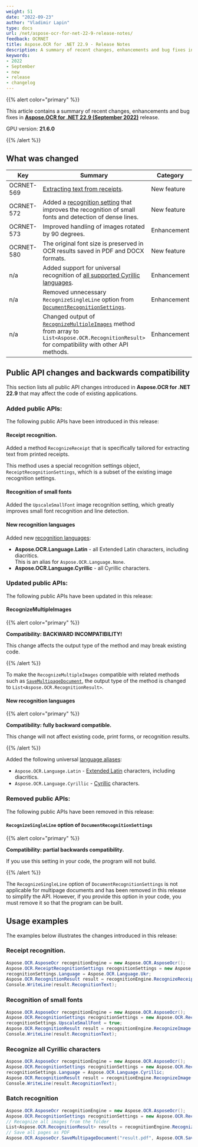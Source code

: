 ```yaml
---
weight: 51
date: "2022-09-23"
author: "Vladimir Lapin"
type: docs
url: /net/aspose-ocr-for-net-22-9-release-notes/
feedback: OCRNET
title: Aspose.OCR for .NET 22.9 - Release Notes
description: A summary of recent changes, enhancements and bug fixes in Aspose.OCR for .NET 22.9 (September 2022) release.
keywords:
- 2022
- September
- new
- release
- changelog
---
```


{{% alert color="primary" %}}

This article contains a summary of recent changes, enhancements and bug fixes in [**Aspose.OCR for .NET 22.9 (September 2022)**](https://www.nuget.org/packages/Aspose.OCR/22.9.0) release.

GPU version: **21.6.0**

{{% /alert %}}

## What was changed

Key | Summary | Category
--- | ------- | --------
OCRNET-569 | [Extracting text from receipts](/ocr/net/recognition/receipt/). | New feature
OCRNET-572 | Added a [recognition setting](/ocr/net/recognition-settings-image/) that improves the recognition of small fonts and detection of dense lines. | New feature
OCRNET-573 | Improved handling of images rotated by 90 degrees. | Enhancement
OCRNET-580 | The original font size is preserved in OCR results saved in PDF and DOCX formats. | New feature
n/a | Added support for universal recognition of [all supported Cyrillic languages](/ocr/net/languages/). | Enhancement
n/a | Removed unnecessary `RecognizeSingleLine` option from [`DocumentRecognitionSettings`](/ocr/net/recognition-settings-document/). | Enhancement
n/a | Changed output of [`RecognizeMultipleImages`](/ocr/net/batch-recognition/) method from array to `List<Aspose.OCR.RecognitionResult>` for compatibility with other API methods. | Enhancement

## Public API changes and backwards compatibility

This section lists all public API changes introduced in **Aspose.OCR for .NET 22.9** that may affect the code of existing applications.

### Added public APIs:

The following public APIs have been introduced in this release:

#### Receipt recognition.

Added a method `RecognizeReceipt` that is specifically tailored for extracting text from printed receipts.

This method uses a special recognition settings object, `ReceiptRecognitionSettings`, which is a subset of the existing image recognition settings.

#### Recognition of small fonts

Added the `UpscaleSmallFont` image recognition setting, which greatly improves small font recognition and line detection.

#### New recognition languages

Added new [recognition languages](/ocr/net/languages/):

- **Aspose.OCR.Language.Latin** - all Extended Latin characters, including diacritics.  
  This is an alias for `Aspose.OCR.Language.None`.
- **Aspose.OCR.Language.Cyrillic** - all Cyrillic characters.

### Updated public APIs:

The following public APIs have been updated in this release:

#### RecognizeMultipleImages

{{% alert color="primary" %}} 

**Compatibility: BACKWARD INCOMPATIBILITY!**

This change affects the output type of the method and may break existing code.

{{% /alert %}} 

To make the `RecognizeMultipleImages` compatible with related methods such as [`SaveMultipageDocument`](/ocr/net/save-file/#saving-recognition-results-as-a-multi-page-document), the output type of the method is changed to `List<Aspose.OCR.RecognitionResult>`.

#### New recognition languages

{{% alert color="primary" %}} 

**Compatibility: fully backward compatible.**

This change will not affect existing code, print forms, or recognition results.

{{% /alert %}} 

Added the following universal [language aliases](/ocr/net/languages/):

- `Aspose.OCR.Language.Latin` - [Extended Latin](/ocr/net/recognition-languages/#supported-characters) characters, including diacritics.
- `Aspose.OCR.Language.Cyrillic` - [Cyrillic](/ocr/net/recognition-languages/#supported-characters-1) characters.

### Removed public APIs:

The following public APIs have been removed in this release:

#### `RecognizeSingleLine` option of `DocumentRecognitionSettings`

{{% alert color="primary" %}}

**Compatibility: partial backwards compatibility.**

If you use this setting in your code, the program will not build.

{{% /alert %}}

The `RecognizeSingleLine` option of `DocumentRecognitionSettings` is not applicable for multipage documents and has been removed in this release to simplify the API. However, if you provide this option in your code, you must remove it so that the program can be built.

## Usage examples

The examples below illustrates the changes introduced in this release:

### Receipt recognition.

```csharp
Aspose.OCR.AsposeOcr recognitionEngine = new Aspose.OCR.AsposeOcr();
Aspose.OCR.ReceiptRecognitionSettings recognitionSettings = new Aspose.OCR.ReceiptRecognitionSettings();
recognitionSettings.Language = Aspose.OCR.Language.Ukr;
Aspose.OCR.RecognitionResult result = recognitionEngine.RecognizeReceipt("receipt.png", recognitionSettings);
Console.WriteLine(result.RecognitionText);
```

### Recognition of small fonts

```csharp
Aspose.OCR.AsposeOcr recognitionEngine = new Aspose.OCR.AsposeOcr();
Aspose.OCR.RecognitionSettings recognitionSettings = new Aspose.OCR.RecognitionSettings();
recognitionSettings.UpscaleSmallFont = true;
Aspose.OCR.RecognitionResult result = recognitionEngine.RecognizeImage("source.png", recognitionSettings);
Console.WriteLine(result.RecognitionText);
```

### Recognize all Cyrillic characters

```csharp
Aspose.OCR.AsposeOcr recognitionEngine = new Aspose.OCR.AsposeOcr();
Aspose.OCR.RecognitionSettings recognitionSettings = new Aspose.OCR.RecognitionSettings();
recognitionSettings.Language = Aspose.OCR.Language.Cyrillic;
Aspose.OCR.RecognitionResult result = recognitionEngine.RecognizeImage("source.png", recognitionSettings);
Console.WriteLine(result.RecognitionText);
```

### Batch recognition

```csharp
Aspose.OCR.AsposeOcr recognitionEngine = new Aspose.OCR.AsposeOcr();
Aspose.OCR.RecognitionSettings recognitionSettings = new Aspose.OCR.RecognitionSettings();
// Recognize all images from the folder
List<Aspose.OCR.RecognitionResult> results = recognitionEngine.RecognizeMultipleImages("C:/images/", recognitionSettings);
// Save all pages as PDF
Aspose.OCR.AsposeOcr.SaveMultipageDocument("result.pdf", Aspose.OCR.SaveFormat.Pdf, results);
```
